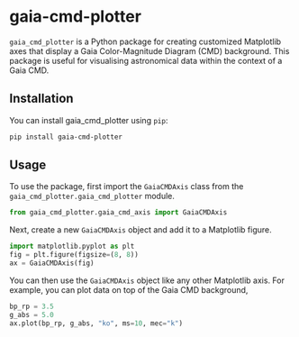 # gaia-cmd-plotter

`gaia_cmd_plotter` is a Python package for creating customized Matplotlib axes that display a Gaia Color-Magnitude
Diagram (CMD) background. This package is useful for visualising astronomical data within the context of a Gaia CMD.

## Installation

You can install gaia_cmd_plotter using `pip`:

```bash
pip install gaia-cmd-plotter
```

## Usage

To use the package, first import the `GaiaCMDAxis` class from the `gaia_cmd_plotter.gaia_cmd_plotter` module.
```python
from gaia_cmd_plotter.gaia_cmd_axis import GaiaCMDAxis
```

Next, create a new `GaiaCMDAxis` object and add it to a Matplotlib figure.
```python
import matplotlib.pyplot as plt
fig = plt.figure(figsize=(8, 8))
ax = GaiaCMDAxis(fig)
```

You can then use the `GaiaCMDAxis` object like any other Matplotlib axis. For example, you can plot data on top of 
the Gaia CMD background, 
```python
bp_rp = 3.5
g_abs = 5.0
ax.plot(bp_rp, g_abs, "ko", ms=10, mec="k")
```
